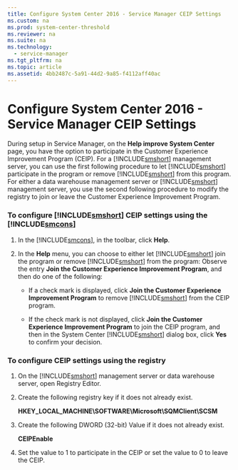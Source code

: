 ```yaml
---
title: Configure System Center 2016 - Service Manager CEIP Settings
ms.custom: na
ms.prod: system-center-threshold
ms.reviewer: na
ms.suite: na
ms.technology: 
  - service-manager
ms.tgt_pltfrm: na
ms.topic: article
ms.assetid: 4bb2487c-5a91-44d2-9a85-f4112aff40ac
---
```

# Configure System Center 2016 - Service Manager CEIP Settings
During setup in Service Manager, on the **Help improve System Center** page, you have the option to participate in the Customer Experience Improvement Program \(CEIP\). For a [!INCLUDE[smshort](Token/smshort_md.md)] management server, you can use the first following procedure to let [!INCLUDE[smshort](Token/smshort_md.md)] participate in the program or remove [!INCLUDE[smshort](Token/smshort_md.md)] from this program. For either a data warehouse management server or [!INCLUDE[smshort](Token/smshort_md.md)] management server, you use the second following procedure to modify the registry to join or leave the Customer Experience Improvement Program.

### To configure [!INCLUDE[smshort](Token/smshort_md.md)] CEIP settings using the [!INCLUDE[smcons](Token/smcons_md.md)]

1.  In the [!INCLUDE[smcons](Token/smcons_md.md)], in the toolbar, click **Help**.

2.  In the **Help** menu, you can choose to either let [!INCLUDE[smshort](Token/smshort_md.md)] join the program or remove [!INCLUDE[smshort](Token/smshort_md.md)] from the program: Observe the entry **Join the Customer Experience Improvement Program**, and then do one of the following:

    -   If a check mark is displayed, click **Join the Customer Experience Improvement Program** to remove [!INCLUDE[smshort](Token/smshort_md.md)] from the CEIP program.

    -   If the check mark is not displayed, click **Join the Customer Experience Improvement Program** to join the CEIP program, and then in the System Center [!INCLUDE[smshort](Token/smshort_md.md)] dialog box, click **Yes** to confirm your decision.

### To configure CEIP settings using the registry

1.  On the [!INCLUDE[smshort](Token/smshort_md.md)] management server or data warehouse server, open Registry Editor.

2.  Create the following registry key if it does not already exist.

    **HKEY\_LOCAL\_MACHINE\\SOFTWARE\\Microsoft\\SQMClient\\SCSM**

3.  Create the following DWORD \(32\-bit\) Value if it does not already exist.

    **CEIPEnable**

4.  Set the value to 1 to participate in the CEIP or set the value to 0 to leave the CEIP.


